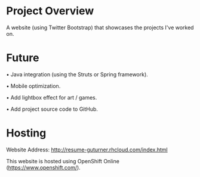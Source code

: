 Project Overview
======

A website (using Twitter Bootstrap) that showcases the projects I've worked on.

Future
======

• Java integration (using the Struts or Spring framework).

• Mobile optimization.

• Add lightbox effect for art / games.

• Add project source code to GitHub.

Hosting
======

Website Address: http://resume-guturner.rhcloud.com/index.html

This website is hosted using OpenShift Online (https://www.openshift.com/).